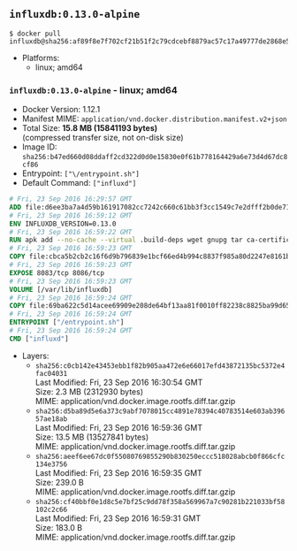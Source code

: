 ## `influxdb:0.13.0-alpine`

```console
$ docker pull influxdb@sha256:af89f8e7f702cf21b51f2c79cdcebf8879ac57c17a49777de2868e5a8bf3fd46
```

-	Platforms:
	-	linux; amd64

### `influxdb:0.13.0-alpine` - linux; amd64

-	Docker Version: 1.12.1
-	Manifest MIME: `application/vnd.docker.distribution.manifest.v2+json`
-	Total Size: **15.8 MB (15841193 bytes)**  
	(compressed transfer size, not on-disk size)
-	Image ID: `sha256:b47ed660d08ddaff2cd322d0d0e15830e0f61b778164429a6e73d4d67dc8cf86`
-	Entrypoint: `["\/entrypoint.sh"]`
-	Default Command: `["influxd"]`

```dockerfile
# Fri, 23 Sep 2016 16:29:57 GMT
ADD file:d6ee3ba7a4d59b161917082cc7242c660c61bb3f3cc1549c7e2dfff2b0de7104 in / 
# Fri, 23 Sep 2016 16:59:12 GMT
ENV INFLUXDB_VERSION=0.13.0
# Fri, 23 Sep 2016 16:59:22 GMT
RUN apk add --no-cache --virtual .build-deps wget gnupg tar ca-certificates &&     update-ca-certificates &&     gpg --keyserver hkp://ha.pool.sks-keyservers.net         --recv-keys 05CE15085FC09D18E99EFB22684A14CF2582E0C5 &&     wget -q https://dl.influxdata.com/influxdb/releases/influxdb-${INFLUXDB_VERSION}-static_linux_amd64.tar.gz.asc &&     wget -q https://dl.influxdata.com/influxdb/releases/influxdb-${INFLUXDB_VERSION}-static_linux_amd64.tar.gz &&     gpg --batch --verify influxdb-${INFLUXDB_VERSION}-static_linux_amd64.tar.gz.asc influxdb-${INFLUXDB_VERSION}-static_linux_amd64.tar.gz &&     mkdir -p /usr/src &&     tar -C /usr/src -xzf influxdb-${INFLUXDB_VERSION}-static_linux_amd64.tar.gz &&     rm -f /usr/src/influxdb-*/influxdb.conf &&     chmod +x /usr/src/influxdb-*/* &&     cp -a /usr/src/influxdb-*/* /usr/bin/ &&     rm -rf *.tar.gz* /usr/src /root/.gnupg &&     apk del .build-deps
# Fri, 23 Sep 2016 16:59:23 GMT
COPY file:cbca5b2cb2c16f6d9b796839e1bcf66ed4b994c8837f985a80d2247e8161bcc7 in /etc/influxdb/influxdb.conf 
# Fri, 23 Sep 2016 16:59:23 GMT
EXPOSE 8083/tcp 8086/tcp
# Fri, 23 Sep 2016 16:59:23 GMT
VOLUME [/var/lib/influxdb]
# Fri, 23 Sep 2016 16:59:24 GMT
COPY file:69ba622c5d14acee69909e208de64bf13aa81f0010ff82238c8825ba99d65290 in /entrypoint.sh 
# Fri, 23 Sep 2016 16:59:24 GMT
ENTRYPOINT ["/entrypoint.sh"]
# Fri, 23 Sep 2016 16:59:24 GMT
CMD ["influxd"]
```

-	Layers:
	-	`sha256:c0cb142e43453ebb1f82b905aa472e6e66017efd43872135bc5372e4fac04031`  
		Last Modified: Fri, 23 Sep 2016 16:30:54 GMT  
		Size: 2.3 MB (2312930 bytes)  
		MIME: application/vnd.docker.image.rootfs.diff.tar.gzip
	-	`sha256:d5ba89d5e6a373c9abf7078015cc4891e78394c40783514e603ab39657ae18ab`  
		Last Modified: Fri, 23 Sep 2016 16:59:36 GMT  
		Size: 13.5 MB (13527841 bytes)  
		MIME: application/vnd.docker.image.rootfs.diff.tar.gzip
	-	`sha256:aeef6ee67dc0f55080769855290b830250eccc518028abcb0f866cfc134e3756`  
		Last Modified: Fri, 23 Sep 2016 16:59:35 GMT  
		Size: 239.0 B  
		MIME: application/vnd.docker.image.rootfs.diff.tar.gzip
	-	`sha256:cf40bbf0e1d8c5e7bf25c9dd78f358a569967a7c90281b221033bf58102c2c66`  
		Last Modified: Fri, 23 Sep 2016 16:59:31 GMT  
		Size: 183.0 B  
		MIME: application/vnd.docker.image.rootfs.diff.tar.gzip
